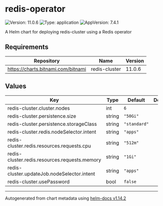 # redis-operator

![Version: 11.0.6](https://img.shields.io/badge/Version-11.0.6-informational?style=flat-square) ![Type: application](https://img.shields.io/badge/Type-application-informational?style=flat-square) ![AppVersion: 7.4.1](https://img.shields.io/badge/AppVersion-7.4.1-informational?style=flat-square)

A Helm chart for deploying redis-cluster using a Redis operator

## Requirements

| Repository | Name | Version |
|------------|------|---------|
| https://charts.bitnami.com/bitnami | redis-cluster | 11.0.6 |

## Values

| Key | Type | Default | Description |
|-----|------|---------|-------------|
| redis-cluster.cluster.nodes | int | `6` |  |
| redis-cluster.persistence.size | string | `"50Gi"` |  |
| redis-cluster.persistence.storageClass | string | `"standard"` |  |
| redis-cluster.redis.nodeSelector.intent | string | `"apps"` |  |
| redis-cluster.redis.resources.requests.cpu | string | `"512m"` |  |
| redis-cluster.redis.resources.requests.memory | string | `"1Gi"` |  |
| redis-cluster.updateJob.nodeSelector.intent | string | `"apps"` |  |
| redis-cluster.usePassword | bool | `false` |  |

----------------------------------------------
Autogenerated from chart metadata using [helm-docs v1.14.2](https://github.com/norwoodj/helm-docs/releases/v1.14.2)
